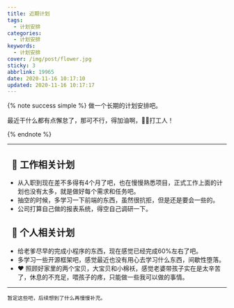 ```yaml
---
title: 近期计划
tags:
  - 计划安排
categories:
  - 计划安排
keywords:
  - 计划安排
cover: /img/post/flower.jpg
sticky: 3
abbrlink: 19965
date: 2020-11-16 10:17:10
updated: 2020-11-16 10:17:17
---
```


{% note success simple %}
做一个长期的计划安排吧。

最近干什么都有点懈怠了，那可不行，得加油啊，:muscle::muscle:打工人！

{% endnote %}

---


## &nbsp; :city_sunset: 工作相关计划

- 从入职到现在差不多得有4个月了吧，也在慢慢熟悉项目，正式工作上面的计划也没有太多，就是做好每个需求和任务吧。
- 抽空的时候，多学习一下前端的东西，虽然很抗拒，但是还是要会一些的。
- 公司打算自己做的报表系统，得空自己调研一下。

## &nbsp; :sunflower: 个人相关计划

- 给老爹尽早的完成小程序的东西，现在感觉已经完成60%左右了吧。
- 多学习一些开源框架吧，感觉最近也没有用心去学习什么东西，间歇性堕落。
- :heart: 照顾好家里的两个宝贝，大宝贝和小棉袄，感觉老婆带孩子实在是太辛苦了，休息的不充足，喂孩子的疼，只能做一些我可以做的事情。

---

```properties
暂定这些吧，后续想到了什么再慢慢补充。
``` 

